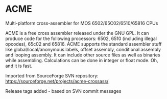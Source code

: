 # ACME
 Multi-platform cross-assembler for MOS 6502/65C02/6510/65816 CPUs 

ACME is a free cross assembler released under the GNU GPL.
It can produce code for the following processors: 6502, 6510 (including illegal opcodes), 65c02 and 65816.
ACME supports the standard assembler stuff like global/local/anonymous labels, offset assembly, conditional assembly and looping assembly. It can include other source files as well as binaries while assembling.
Calculations can be done in integer or float mode.
Oh, and it is fast.

Imported from SourceForge SVN repository: https://sourceforge.net/projects/acme-crossass/

Release tags added - based on SVN commit messages
